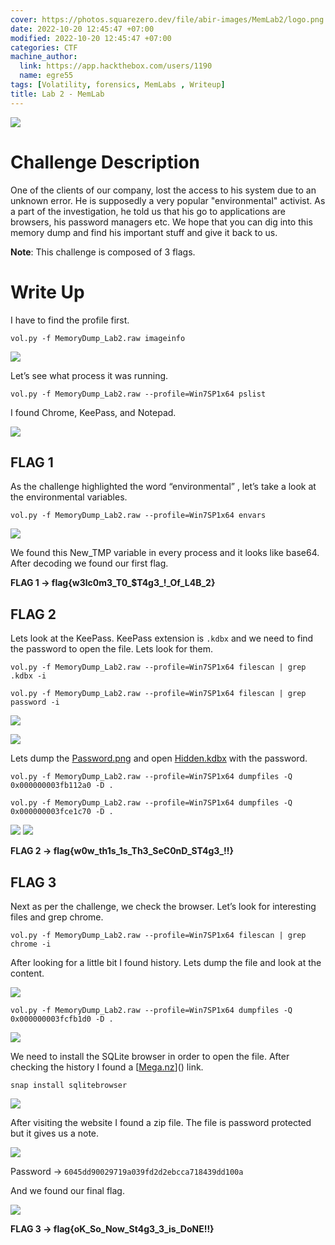```yaml
---
cover: https://photos.squarezero.dev/file/abir-images/MemLab2/logo.png
date: 2022-10-20 12:45:47 +07:00
modified: 2022-10-20 12:45:47 +07:00
categories: CTF
machine_author:
  link: https://app.hackthebox.com/users/1190
  name: egre55
tags: [Volatility, forensics, MemLabs , Writeup]
title: Lab 2 - MemLab
---
```


![](https://photos.squarezero.dev/file/abir-images/MemLab2/logo.png)

# Challenge Description

One of the clients of our company, lost the access to his system due to an unknown error. He is supposedly a very popular "environmental" activist. As a part of the investigation, he told us 
that his go to applications are browsers, his password managers etc. We hope that you can dig into this memory dump and find his important stuff and give it back to us.

**Note**: This challenge is composed of 3 flags.

# Write Up

I have to find the profile first. 

`vol.py -f MemoryDump_Lab2.raw imageinfo`

![](https://photos.squarezero.dev/file/abir-images/MemLab2/1.png)

Let’s see what process it was running. 

`vol.py -f MemoryDump_Lab2.raw --profile=Win7SP1x64 pslist`

I found Chrome, KeePass, and Notepad.

![](https://photos.squarezero.dev/file/abir-images/MemLab2/2.png)

## FLAG 1

As the challenge highlighted the word “environmental” , let’s take a look at the environmental variables. 

`vol.py -f MemoryDump_Lab2.raw --profile=Win7SP1x64 envars`

![](https://photos.squarezero.dev/file/abir-images/MemLab2/3.png)

We found this New_TMP variable in every process and it looks like base64. After decoding we found our first flag.

**FLAG 1 → flag{w3lc0m3_T0_$T4g3_!_Of_L4B_2}**

## FLAG 2

Lets look at the KeePass. KeePass extension is `.kdbx` and we need to find the password to open the file. Lets look for them.

`vol.py -f MemoryDump_Lab2.raw --profile=Win7SP1x64 filescan | grep .kdbx -i`

`vol.py -f MemoryDump_Lab2.raw --profile=Win7SP1x64 filescan | grep password -i`

![](https://photos.squarezero.dev/file/abir-images/MemLab2/9.png)

![](https://photos.squarezero.dev/file/abir-images/MemLab2/10.png)

Lets dump the [Password.png]() and open [Hidden.kdbx]() with the password.

`vol.py -f MemoryDump_Lab2.raw --profile=Win7SP1x64 dumpfiles -Q 0x000000003fb112a0 -D .`

`vol.py -f MemoryDump_Lab2.raw --profile=Win7SP1x64 dumpfiles -Q 0x000000003fce1c70 -D .`

![](https://photos.squarezero.dev/file/abir-images/MemLab2/11.png)
![](https://photos.squarezero.dev/file/abir-images/MemLab2/12.png)

**FLAG 2 → flag{w0w_th1s_1s_Th3_SeC0nD_ST4g3_!!}**

## FLAG 3

Next as per the challenge, we check the browser. Let’s look for interesting files and grep chrome.

`vol.py -f MemoryDump_Lab2.raw --profile=Win7SP1x64 filescan | grep chrome -i`

After looking for a little bit I found history. Lets dump the file and look at the content.

![](https://photos.squarezero.dev/file/abir-images/MemLab2/4.png)

`vol.py -f MemoryDump_Lab2.raw --profile=Win7SP1x64 dumpfiles -Q 0x000000003fcfb1d0 -D .`

![](https://photos.squarezero.dev/file/abir-images/MemLab2/5.png)

We need to install the SQLite browser in order to open the file. After checking the history I found a [[Mega.nz](http://Mega.nz)]() link. 

`snap install sqlitebrowser`

![](https://photos.squarezero.dev/file/abir-images/MemLab2/6.png)

After visiting the website I found a zip file. The file is password protected but it gives us a note.

![](https://photos.squarezero.dev/file/abir-images/MemLab2/7.png)

Password → `6045dd90029719a039fd2d2ebcca718439dd100a`

And we found our final flag.

![](https://photos.squarezero.dev/file/abir-images/MemLab2/8.png)

**FLAG 3 → flag{oK_So_Now_St4g3_3_is_DoNE!!}**